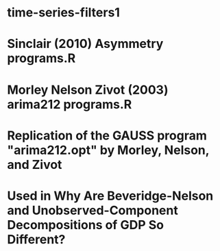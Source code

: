 # time-series-filters1

# Sinclair (2010) Asymmetry programs.R
# Morley Nelson Zivot (2003) arima212 programs.R

# Replication of the GAUSS program "arima212.opt" by Morley, Nelson, and Zivot
# Used in Why Are Beveridge-Nelson and Unobserved-Component Decompositions of GDP So Different?
